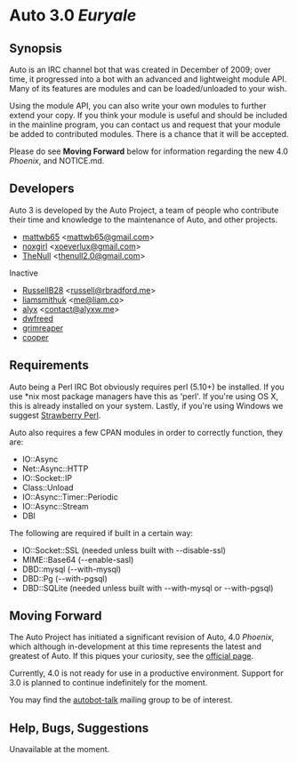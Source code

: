 Auto 3.0 _Euryale_
==================

Synopsis
-----------

Auto is an IRC channel bot that was created in
December of 2009; over time, it progressed into a bot with an
advanced and lightweight module API. Many of its features
are modules and can be loaded/unloaded to your wish.

Using the module API, you can also write your own modules to
further extend your copy.  If you think your module is useful
and should be included in the mainline program, you can
contact us and request that your module be added to
contributed modules. There is a chance that it will be accepted.

Please do see **Moving Forward** below for information regarding the new 4.0
_Phoenix_, and NOTICE.md.

Developers
----------

Auto 3 is developed by the Auto Project, a team
of people who contribute their time and knowledge to the
maintenance of Auto, and other projects.

- [mattwb65](https://github.com/mattwb65) &lt;mattwb65@gmail.com&gt;
- [noxgirl](https://github.com/noxgirl) &lt;xoeverlux@gmail.com&gt;
- [TheNull](https://github.com/TheNull) &lt;thenull2.0@gmail.com&gt;

Inactive

- [RussellB28](https://github.com/RussellB28) &lt;russell@rbradford.me&gt;
- [liamsmithuk](https://github.com/liamsmithuk) &lt;me@liam.co&gt;
- [alyx](https://github.com/alyx) &lt;contact@alyxw.me&gt;
- [dwfreed](https://github.com/dwfreed)
- [grimreaper](https://github.com/grimreaper)
- [cooper](https://github.com/cooper)

Requirements
------------

Auto being a Perl IRC Bot obviously requires perl (5.10+) be installed. If you
use \*nix most package managers have this as 'perl'. If you're using OS X, this
is already installed on your system. Lastly, if you're using Windows we suggest
[Strawberry Perl](http://strawberryperl.com/).

Auto also requires a few CPAN modules in order to correctly function, they are:

+ IO::Async
+ Net::Async::HTTP
+ IO::Socket::IP
+ Class::Unload
+ IO::Async::Timer::Periodic
+ IO::Async::Stream
+ DBI

The following are required if built in a certain way:
+ IO::Socket::SSL (needed unless built with --disable-ssl)
+ MIME::Base64 (--enable-sasl)
+ DBD::mysql (--with-mysql)
+ DBD::Pg (--with-pgsql)
+ DBD::SQLite (needed unless built with --with-mysql or --with-pgsql)

Moving Forward
--------------

The Auto Project has initiated a significant revision of Auto, 4.0 _Phoenix_,
which although in-development at this time represents the latest and greatest
of Auto. If this piques your curiosity, see the [official page](http://auto.autoproj.org).

Currently, 4.0 is not ready for use in a productive environment. Support for
3.0 is planned to continue indefinitely for the moment.

You may find the [autobot-talk](http://j.mp/autotalk) mailing group to be of
interest.

Help, Bugs, Suggestions
-----------------------

Unavailable at the moment.
